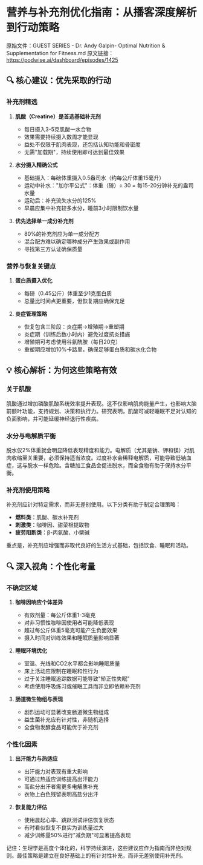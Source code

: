# 营养与补充剂优化指南：从播客深度解析到行动策略

原始文件：GUEST SERIES - Dr. Andy Galpin- Optimal Nutrition & Supplementation for Fitness.md
原文链接：https://podwise.ai/dashboard/episodes/1425

## 🔍 核心建议：优先采取的行动

### 补充剂精选
1. **肌酸（Creatine）是首选基础补充剂**
   - 每日摄入3-5克肌酸一水合物
   - 效果需要持续摄入数周才能显现
   - 益处不仅限于肌肉表现，还包括认知功能和骨密度
   - 无需"加载期"，持续使用即可达到最佳效果

2. **水分摄入精确公式**
   - 基础摄入：每磅体重摄入0.5盎司水（约每公斤体重15毫升）
   - 运动中补水："加尔平公式"：体重（磅）÷ 30 = 每15-20分钟补充的盎司水量
   - 运动后：补充流失水分的125%
   - 早晨应集中补充较多水分，睡前3小时限制饮水量

3. **优先选择单一成分补充剂**
   - 80%的补充剂应为单一成分配方
   - 混合配方难以确定哪种成分产生效果或副作用
   - 寻找第三方认证确保质量

### 营养与恢复关键点
1. **蛋白质摄入优化**
   - 每磅（0.45公斤）体重至少1克蛋白质
   - 总量比时间点更重要，但恢复期应确保充足

2. **炎症管理策略**
   - 恢复包含三阶段：炎症期→增殖期→重塑期
   - 炎症期（训练后数小时内）避免过度抗炎措施
   - 增殖期可考虑使用谷氨酰胺（每日20克）
   - 重塑期应增加10%卡路里，确保足够蛋白质和碳水化合物

## 💡 核心解析：为何这些策略有效

### 关于肌酸
肌酸通过增加磷酸肌酸系统效率提升表现。这不仅影响肌肉能量产生，也影响大脑前额叶功能，支持规划、决策和执行力。研究表明，肌酸可减轻睡眠不足对认知的负面影响，并可能延缓神经退行性疾病。

### 水分与电解质平衡
脱水仅2%体重就会明显降低表现精度和能力。电解质（尤其是钠、钾和镁）对肌肉收缩至关重要，必须保持适当浓度。过度补水会稀释电解质，可能导致低钠血症，这与脱水一样危险。含糖加工食品会促进脱水，而全食物有助于保持水分平衡。

### 补充剂使用策略
补充剂应针对特定需求，而非无差别使用。以下分类有助于制定合理策略：
- **燃料类**：肌酸、碳水补充剂
- **刺激类**：咖啡因、甜菜根提取物
- **疲劳阻断类**：β-丙氨酸、小檗碱

重点是，补充剂应增强而非取代良好的生活方式基础，包括饮食、睡眠和活动。

## 🔍 深入视角：个性化考量

### 不确定区域
1. **咖啡因响应个体差异**
   - 有效剂量：每公斤体重1-3毫克
   - 对非习惯性咖啡因使用者可能降低表现
   - 超过每公斤体重5毫克可能产生负面效果
   - 摄入时间对训练效果和睡眠质量影响显著

2. **睡眠环境优化**
   - 室温、光线和CO2水平都会影响睡眠质量
   - 床上活动应限制在睡眠和性行为
   - 过于关注睡眠追踪数据可能导致"矫正性失眠"
   - 考虑使用呼吸练习或催眠工具而非立即依赖补充剂

3. **肠道微生物组与表现**
   - 剧烈运动可显著改变肠道微生物组成
   - 益生菌补充应有针对性，非随机选择
   - 全食物发酵食品可能优于补充剂

### 个性化因素
1. **出汗能力与热适应**
   - 出汗能力对表现有重大影响
   - 可通过热适应训练提高出汗能力
   - 高盐分出汗者需更多电解质补充
   - 衣物上白色残留表明高盐分出汗

2. **恢复能力评估**
   - 使用晨起心率、跳跃测试评估恢复状态
   - 有时看似恢复不良实为训练量过大
   - 减少训练量50%进行"减负期"可显著提高表现

记住：生理学是高度个体化的，科学持续演进，这些建议应作为指南而非绝对规则。最佳策略是建立在良好基础上的有针对性补充，而非无差别使用补充剂。
